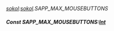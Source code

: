 _[sokol](../../modules/sokol/sokol-module.md):[sokol](../../modules/sokol/sokol-module.md).SAPP\_MAX\_MOUSEBUTTONS_
##### Const SAPP\_MAX\_MOUSEBUTTONS:[Int](../../modules/wonkey/wonkey-types-int.md)

